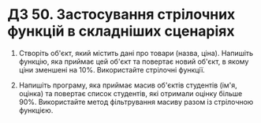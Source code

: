 # ДЗ 50. Застосування стрілочних функцій в складніших сценаріях

1. Створіть об'єкт, який містить дані про товари (назва, ціна). Напишіть функцію, яка приймає цей об'єкт та повертає
   новий об'єкт, в якому ціни зменшені на 10%. Використайте стрілочні функції.

2. Напишіть програму, яка приймає масив об'єктів студентів (ім'я, оцінка) та повертає список студентів, які отримали
   оцінку більше 90%. Використайте метод фільтрування масиву разом із стрілочною функцією.